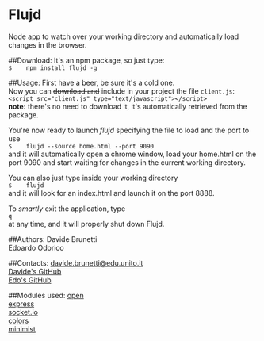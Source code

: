# Flujd
Node app to watch over your working directory and automatically load changes in the browser.

##Download:
It's an npm package, so just type:  
`$    npm install flujd -g`

##Usage:
First have a beer, be sure it's a cold one.  
Now you can ~~download and~~ include in your project the file `client.js`:  
`<script src="client.js" type="text/javascript"></script>`  
**note:** there's no need to download it, it's automatically retrieved from the package.  

You're now ready to launch *flujd* specifying the file to load and the port to use  
`$    flujd --source home.html --port 9090`  
and it will automatically open a chrome window, load your home.html on the port 9090 and start waiting for changes in the current working directory.  
  
You can also just type inside your working directory  
`$    flujd`  
and it will look for an index.html and launch it on the port 8888.
  
To *smartly* exit the application, type  
`q`  
at any time, and it will properly shut down Flujd.  

##Authors:
Davide Brunetti  
Edoardo Odorico

##Contacts:
davide.brunetti@edu.unito.it  
[Davide's GitHub](https://github.com/Davideb94)  
[Edo's GitHub](https://github.com/edoardoo)

##Modules used:
[open](https://github.com/pwnall/node-open)  
[express](http://expressjs.com/)  
[socket.io](http://socket.io/)  
[colors](https://github.com/Marak/colors.js)  
[minimist](https://github.com/substack/minimist)  
